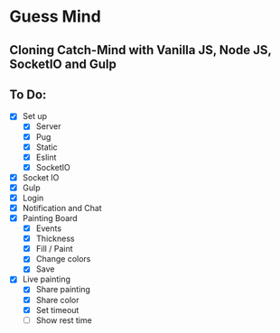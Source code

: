 # Guess Mind

## Cloning Catch-Mind with Vanilla JS, Node JS, SocketIO and Gulp

## To Do:

- [x] Set up
  - [x] Server
  - [x] Pug
  - [x] Static
  - [x] Eslint
  - [x] SocketIO
- [x] Socket IO
- [x] Gulp
- [x] Login
- [x] Notification and Chat
- [x] Painting Board
  - [x] Events
  - [x] Thickness
  - [x] Fill / Paint
  - [x] Change colors
  - [x] Save
- [x] Live painting
  - [x] Share painting
  - [x] Share color
  - [x] Set timeout
  - [ ] Show rest time
